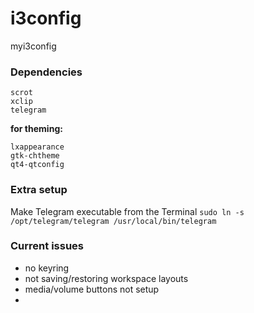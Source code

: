 # i3config
myi3config

### Dependencies

```
scrot
xclip
telegram
```
**for theming:**
```
lxappearance
gtk-chtheme
qt4-qtconfig
```

### Extra setup

Make Telegram executable from the Terminal
`sudo ln -s /opt/telegram/telegram /usr/local/bin/telegram`


### Current issues

* no keyring
* not saving/restoring workspace layouts
* media/volume buttons not setup
* 
